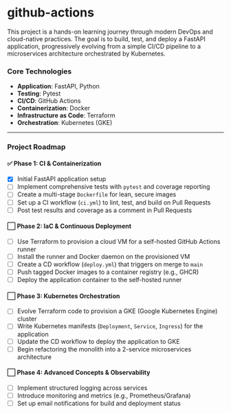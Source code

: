 # github-actions

This project is a hands-on learning journey through modern DevOps and cloud-native practices. The goal is to build, test, and deploy a FastAPI application, progressively evolving from a simple CI/CD pipeline to a microservices architecture orchestrated by Kubernetes.

### Core Technologies
- **Application**: FastAPI, Python
- **Testing**: Pytest
- **CI/CD**: GitHub Actions
- **Containerization**: Docker
- **Infrastructure as Code**: Terraform
- **Orchestration**: Kubernetes (GKE)

---

### Project Roadmap

#### ✅ Phase 1: CI & Containerization
- [x] Initial FastAPI application setup
- [ ] Implement comprehensive tests with `pytest` and coverage reporting
- [ ] Create a multi-stage `Dockerfile` for lean, secure images
- [ ] Set up a CI workflow (`ci.yml`) to lint, test, and build on Pull Requests
- [ ] Post test results and coverage as a comment in Pull Requests

#### ⬜ Phase 2: IaC & Continuous Deployment
- [ ] Use Terraform to provision a cloud VM for a self-hosted GitHub Actions runner
- [ ] Install the runner and Docker daemon on the provisioned VM
- [ ] Create a CD workflow (`deploy.yml`) that triggers on merge to `main`
- [ ] Push tagged Docker images to a container registry (e.g., GHCR)
- [ ] Deploy the application container to the self-hosted runner

#### ⬜ Phase 3: Kubernetes Orchestration
- [ ] Evolve Terraform code to provision a GKE (Google Kubernetes Engine) cluster
- [ ] Write Kubernetes manifests (`Deployment`, `Service`, `Ingress`) for the application
- [ ] Update the CD workflow to deploy the application to GKE
- [ ] Begin refactoring the monolith into a 2-service microservices architecture

#### ⬜ Phase 4: Advanced Concepts & Observability
- [ ] Implement structured logging across services
- [ ] Introduce monitoring and metrics (e.g., Prometheus/Grafana)
- [ ] Set up email notifications for build and deployment status